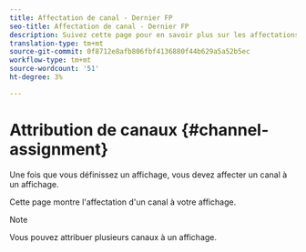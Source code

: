 ```yaml
---
title: Affectation de canal - Dernier FP
seo-title: Affectation de canal - Dernier FP
description: Suivez cette page pour en savoir plus sur les affectations de Canal et les heures de diffusion.
translation-type: tm+mt
source-git-commit: 0f8712e8afb806fbf4136880f44b629a5a52b5ec
workflow-type: tm+mt
source-wordcount: '51'
ht-degree: 3%

---
```



# Attribution de canaux {#channel-assignment}

Une fois que vous définissez un affichage, vous devez affecter un canal à un affichage.

Cette page montre l&#39;affectation d&#39;un canal à votre affichage.

>[!NOTE]
>Vous pouvez attribuer plusieurs canaux à un affichage.